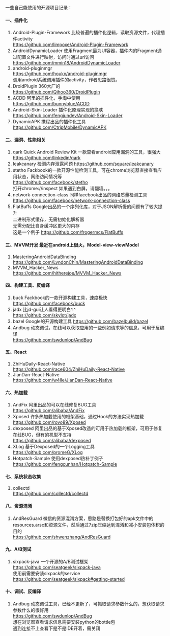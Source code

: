 一些自己能使用的开源项目记录：  


#### 一、插件化
1. Android-Plugin-Framework  比较普遍的插件化逻辑，读取资源文件，代理插件activity  
   https://github.com/limpoxe/Android-Plugin-Framework
1. AndroidDynamicLoader 使用Fragment最为UI容器，插件内的Fragment通过配置文件进行映射，访问时通过uri访问  
   https://github.com/mmin18/AndroidDynamicLoader
1. android-pluginmgr   
   https://github.com/houkx/android-pluginmgr  
   调用android系统调用插件的activity，作者思路很赞。
1. DroidPlugin  360大厂的  
   https://github.com/Qihoo360/DroidPlugin
1. ACDD   阿里的插件化，手淘中使用  
   https://github.com/bunnyblue/ACDD
1. Android-Skin-Loader 插件化原理实现的换肤  
   https://github.com/fengjundev/Android-Skin-Loader
1. DynamicAPK  携程出品的插件化工具  
   https://github.com/CtripMobile/DynamicAPK

#### 二、漏洞、性能相关
1. qark  Quick Android Review Kit 一款查看android应用漏洞的工具，很强大  
   https://github.com/linkedin/qark
1. leakcanary   检测内存泄露问题
   https://github.com/square/leakcanary  
1. stetho  Fackbook的一款开源性能检测工具，可在chrome浏览器直接查看应用状态，网络访问情况等  
   https://github.com/facebook/stetho  
   打开chrome://inspect 如果遇到白屏，请翻墙。。。	
1. network-connection-class   同样facebook出品的网络质量检测工具  
   https://github.com/facebook/network-connection-class
1. FlatBuffs   Google出品的一个序列化库，对于JSON解析慢的问题有了较大提升  
   二进制形式缓存，无需初始化解析器  
   无需分配比自身缓冲区更大的内存  
   这是一个例子  https://github.com/frogermcs/FlatBuffs


#### 三、MVVM开发  最近在android上很火，Model-view-viewModel  
1. MasteringAndroidDataBinding  
   https://github.com/LyndonChin/MasteringAndroidDataBinding
1. MVVM_Hacker_News  
   https://github.com/hitherejoe/MVVM_Hacker_News

#### 四、构建工具、反编译
1. buck  Fackbook的一款开源构建工具，速度极快  
   https://github.com/facebook/buck
1. jadx  比jd-gui让人看得更明白^.^  
   https://github.com/skylot/jadx 
1. bazel  Google的开源构建工具
   https://github.com/bazelbuild/bazel
1. Andbug 动态调试，在线可以获取应用的一些例如请求等的信息，可用于反编译  
   https://github.com/swdunlop/AndBug

#### 五、React  
1. ZhiHuDaily-React-Native  
   https://github.com/race604/ZhiHuDaily-React-Native
1. JianDan-React-Native  
   https://github.com/w4lle/JianDan-React-Native

#### 六、热加载  
1. AndFix   阿里出品的可以在线修复BUG工具  
   https://github.com/alibaba/AndFix
1. Xposed   许多热加载使用的框架基础，通过Hook的方法实现热加载  
   https://github.com/rovo89/Xposed
1. dexposed   阿里出品的基于Xposed改造的可用于热加载的框架，可用于修复在线BUG，但有的机型不支持  
   https://github.com/alibaba/dexposed
1. XLog   基于Dexposed的一个Logging工具  
   https://github.com/promeG/XLog
1. Hotpatch-Sample   使用dexposed热补丁例子  
   https://github.com/fengcunhan/Hotpatch-Sample

#### 七、系统状态收集   
1. collectd  
   https://github.com/collectd/collectd

#### 八、资源混淆  
1. AndResGuard   微信的资源混淆方案，思路是替换打包好的apk文件中的resources.arsc和资源文件，然后通过7zip压缩达到混淆和减小安装包体积的目的  
   https://github.com/shwenzhang/AndResGuard

#### 九、A/B测试
1. sixpack-java  一个开源的A/B测试框架  
   https://github.com/seatgeek/sixpack-java  
   使用前需要安装sixpack的service  
   https://github.com/seatgeek/sixpack#getting-started

#### 十、调试、反编译
1. Andbug  动态调试工具，已经不更新了，可抓取请求参数什么的，想获取请求参数什么的很好用  
   https://github.com/swdunlop/AndBug  
   想在浏览器查看请求信息需要安装python的bottle包  
   遇到连接不上查看下是不是IDE开着，需关闭
